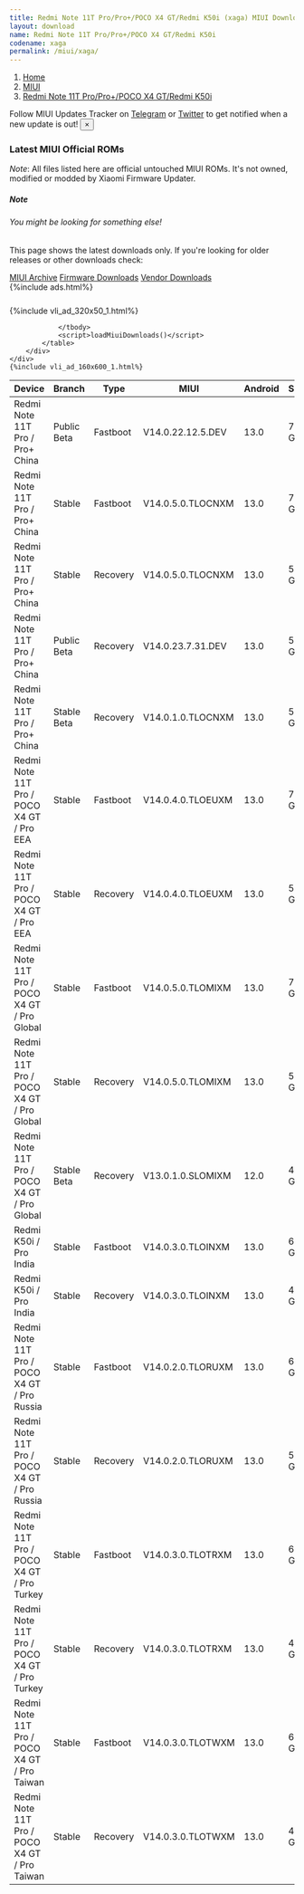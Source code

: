 ```yaml
---
title: Redmi Note 11T Pro/Pro+/POCO X4 GT/Redmi K50i (xaga) MIUI Downloads
layout: download
name: Redmi Note 11T Pro/Pro+/POCO X4 GT/Redmi K50i
codename: xaga
permalink: /miui/xaga/
---
```

<nav aria-label="breadcrumb">
    <ol class="breadcrumb">
        <li class="breadcrumb-item"><a href="/">Home</a></li>
        <li class="breadcrumb-item"><a href="/miui/">MIUI</a></li>
        <li class="breadcrumb-item active" aria-current="page"><a href="/miui/xaga/">Redmi Note 11T Pro/Pro+/POCO X4 GT/Redmi K50i</a></li>
    </ol>
</nav>
<div class="alert alert-primary alert-dismissible fade show" role="alert">
    Follow MIUI Updates Tracker on <a href="https://t.me/MIUIUpdatesTracker" class="alert-link">Telegram</a>
     or <a href="https://twitter.com/MiFwUpdater" class="alert-link">Twitter</a> to get notified when a new update is out!
    <button type="button" class="close" data-dismiss="alert" aria-label="Close">
        <span aria-hidden="true">&times;</span>
    </button>
</div>

### Latest MIUI Official ROMs
*Note*: All files listed here are official untouched MIUI ROMs. It's not owned, modified or modded by Xiaomi Firmware Updater.
<div class="card">
  <div class="card-body">
    <h5 class="card-title">Note</h5>
    <h6 class="card-subtitle mb-2 text-muted">You might be looking for something else!</h6>
    <p class="card-text">This page shows the latest downloads only.
     If you're looking for older releases or other downloads check:</p>
    <a href="/archive/miui/xaga/" class="card-link">MIUI Archive</a>
    <a href="/firmware/xaga/" class="card-link">Firmware Downloads</a>
    <a href="/vendor/xaga/" class="card-link">Vendor Downloads</a>
  </div>
</div>
{%include ads.html%}
<div class="row justify-content-center">
    <div class="col-10">
        <div class="table-responsive-md" style="margin-top: 25px;">
            {%include vli_ad_320x50_1.html%}
            <table id="miui" class="display dt-responsive nowrap compact table table-striped table-hover table-sm">
                <thead class="thead-dark">
                    <tr>
                        <th data-ref="device">Device</th>
                        <th data-ref="branch">Branch</th>
                        <th data-ref="type">Type</th>
                        <th data-ref="miui">MIUI</th>
                        <th data-ref="android">Android</th>
                        <th data-ref="size">Size</th>
                        <th data-ref="size">Date</th>
                        <th data-ref="link">Link</th>
                    </tr>
                </thead>
                <tbody>
                <tr><td>Redmi Note 11T Pro / Pro+ China</td><td>Public Beta</td><td>Fastboot</td><td>V14.0.22.12.5.DEV</td><td>13.0</td><td>7.3 GB</td><td>2022-12-05</td><td><a href="/miui/xaga/public beta/V14.0.22.12.5.DEV/">Download</a></td></tr>
<tr><td>Redmi Note 11T Pro / Pro+ China</td><td>Stable</td><td>Fastboot</td><td>V14.0.5.0.TLOCNXM</td><td>13.0</td><td>7.3 GB</td><td>2023-06-13</td><td><a href="/miui/xaga/stable/V14.0.5.0.TLOCNXM/">Download</a></td></tr>
<tr><td>Redmi Note 11T Pro / Pro+ China</td><td>Stable</td><td>Recovery</td><td>V14.0.5.0.TLOCNXM</td><td>13.0</td><td>5.9 GB</td><td>2023-06-19</td><td><a href="/miui/xaga/stable/V14.0.5.0.TLOCNXM/">Download</a></td></tr>
<tr><td>Redmi Note 11T Pro / Pro+ China</td><td>Public Beta</td><td>Recovery</td><td>V14.0.23.7.31.DEV</td><td>13.0</td><td>5.7 GB</td><td>2023-08-04</td><td><a href="/miui/xaga/public beta/V14.0.23.7.31.DEV/">Download</a></td></tr>
<tr><td>Redmi Note 11T Pro / Pro+ China</td><td>Stable Beta</td><td>Recovery</td><td>V14.0.1.0.TLOCNXM</td><td>13.0</td><td>5.9 GB</td><td>2022-12-26</td><td><a href="/miui/xaga/stable beta/V14.0.1.0.TLOCNXM/">Download</a></td></tr>
<tr><td>Redmi Note 11T Pro / POCO X4 GT / Pro EEA</td><td>Stable</td><td>Fastboot</td><td>V14.0.4.0.TLOEUXM</td><td>13.0</td><td>7.2 GB</td><td>2023-07-14</td><td><a href="/miui/xaga/stable/V14.0.4.0.TLOEUXM/">Download</a></td></tr>
<tr><td>Redmi Note 11T Pro / POCO X4 GT / Pro EEA</td><td>Stable</td><td>Recovery</td><td>V14.0.4.0.TLOEUXM</td><td>13.0</td><td>5.0 GB</td><td>2023-08-11</td><td><a href="/miui/xaga/stable/V14.0.4.0.TLOEUXM/">Download</a></td></tr>
<tr><td>Redmi Note 11T Pro / POCO X4 GT / Pro Global</td><td>Stable</td><td>Fastboot</td><td>V14.0.5.0.TLOMIXM</td><td>13.0</td><td>7.7 GB</td><td>2023-07-10</td><td><a href="/miui/xaga/stable/V14.0.5.0.TLOMIXM/">Download</a></td></tr>
<tr><td>Redmi Note 11T Pro / POCO X4 GT / Pro Global</td><td>Stable</td><td>Recovery</td><td>V14.0.5.0.TLOMIXM</td><td>13.0</td><td>5.0 GB</td><td>2023-07-19</td><td><a href="/miui/xaga/stable/V14.0.5.0.TLOMIXM/">Download</a></td></tr>
<tr><td>Redmi Note 11T Pro / POCO X4 GT / Pro Global</td><td>Stable Beta</td><td>Recovery</td><td>V13.0.1.0.SLOMIXM</td><td>12.0</td><td>4.3 GB</td><td>2022-06-21</td><td><a href="/miui/xaga/stable beta/V13.0.1.0.SLOMIXM/">Download</a></td></tr>
<tr><td>Redmi K50i / Pro India</td><td>Stable</td><td>Fastboot</td><td>V14.0.3.0.TLOINXM</td><td>13.0</td><td>6.3 GB</td><td>2023-06-12</td><td><a href="/miui/xaga/stable/V14.0.3.0.TLOINXM/">Download</a></td></tr>
<tr><td>Redmi K50i / Pro India</td><td>Stable</td><td>Recovery</td><td>V14.0.3.0.TLOINXM</td><td>13.0</td><td>4.9 GB</td><td>2023-06-19</td><td><a href="/miui/xaga/stable/V14.0.3.0.TLOINXM/">Download</a></td></tr>
<tr><td>Redmi Note 11T Pro / POCO X4 GT / Pro Russia</td><td>Stable</td><td>Fastboot</td><td>V14.0.2.0.TLORUXM</td><td>13.0</td><td>6.9 GB</td><td>2023-05-28</td><td><a href="/miui/xaga/stable/V14.0.2.0.TLORUXM/">Download</a></td></tr>
<tr><td>Redmi Note 11T Pro / POCO X4 GT / Pro Russia</td><td>Stable</td><td>Recovery</td><td>V14.0.2.0.TLORUXM</td><td>13.0</td><td>5.0 GB</td><td>2023-06-06</td><td><a href="/miui/xaga/stable/V14.0.2.0.TLORUXM/">Download</a></td></tr>
<tr><td>Redmi Note 11T Pro / POCO X4 GT / Pro Turkey</td><td>Stable</td><td>Fastboot</td><td>V14.0.3.0.TLOTRXM</td><td>13.0</td><td>6.9 GB</td><td>2023-06-06</td><td><a href="/miui/xaga/stable/V14.0.3.0.TLOTRXM/">Download</a></td></tr>
<tr><td>Redmi Note 11T Pro / POCO X4 GT / Pro Turkey</td><td>Stable</td><td>Recovery</td><td>V14.0.3.0.TLOTRXM</td><td>13.0</td><td>4.9 GB</td><td>2023-06-19</td><td><a href="/miui/xaga/stable/V14.0.3.0.TLOTRXM/">Download</a></td></tr>
<tr><td>Redmi Note 11T Pro / POCO X4 GT / Pro Taiwan</td><td>Stable</td><td>Fastboot</td><td>V14.0.3.0.TLOTWXM</td><td>13.0</td><td>6.4 GB</td><td>2023-06-06</td><td><a href="/miui/xaga/stable/V14.0.3.0.TLOTWXM/">Download</a></td></tr>
<tr><td>Redmi Note 11T Pro / POCO X4 GT / Pro Taiwan</td><td>Stable</td><td>Recovery</td><td>V14.0.3.0.TLOTWXM</td><td>13.0</td><td>4.8 GB</td><td>2023-06-19</td><td><a href="/miui/xaga/stable/V14.0.3.0.TLOTWXM/">Download</a></td></tr>

                </tbody>
                <script>loadMiuiDownloads()</script>
            </table>
        </div>
    </div>
    {%include vli_ad_160x600_1.html%}
</div>
